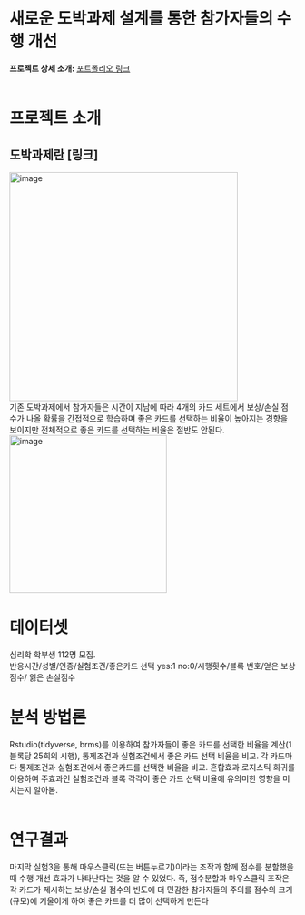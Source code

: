 # 새로운 도박과제 설계를 통한 참가자들의 수행 개선
**프로젝트 상세 소개:** [포트폴리오 링크](https://drive.google.com/file/d/1gaaUSv0DohvbZj0okcUg6aW6-UAgo_UI/view?usp=drive_link)    
<br>

# **프로젝트 소개**   
## 도박과제란 [링크]
<img width="402" alt="image" src="https://github.com/user-attachments/assets/6c18d9a0-9cd8-4766-9e5c-1cc8c41c9586" /> 
<br>
기존 도박과제에서 참가자들은 시간이 지남에 따라 4개의 카드 세트에서 보상/손실 점수가 나올 확률을 간접적으로 학습하며 좋은 카드를 선택하는 비율이 높아지는 경향을 보이지만 전체적으로 좋은 카드를 선택하는 비율은 절반도 안된다.    
<br>
<img width="277" alt="image" src="https://github.com/user-attachments/assets/b6200a04-fa43-4e66-9036-60231f951599" />
<br>

# **데이터셋**  
심리학 학부생 112명 모집. <br>
반응시간/성별/인종/실험조건/좋은카드 선택 yes:1 no:0/시행횟수/블록 번호/얻은 보상점수/ 잃은 손실점수 
<br>

# **분석 방법론**  
Rstudio(tidyverse, brms)를 이용하여 참가자들이 좋은 카드를 선택한 비율을 계산(1블록당 25회의 시행), 통제조건과 실험조건에서 좋은 카드 선택 비율을 비교. 
각 카드마다 통제조건과 실험조건에서 좋은카드를 선택한 비율을 비교.
혼합효과 로지스틱 회귀를 이용하여 주효과인 실험조건과 블록 각각이 좋은 카드 선택 비율에 유의미한 영향을 미치는지 알아봄.     
<br>

# **연구결과**  
마지막 실험3을 통해 마우스클릭(또는 버튼누르기)이라는 조작과 함께 점수를 분할했을 때 수행 개선 효과가 나타난다는 것을 알 수 있었다. 
즉, 점수분할과 마우스클릭 조작은 각 카드가 제시하는 보상/손실 점수의 빈도에 더 민감한 참가자들의 주의를 점수의 크기(규모)에 기울이게 하여 좋은 카드를 더 많이 선택하게 만든다

